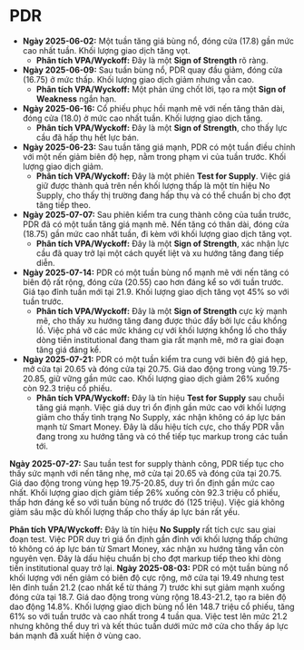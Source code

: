 # PDR

- **Ngày 2025-06-02:** Một tuần tăng giá bùng nổ, đóng cửa (17.8) gần mức cao nhất tuần. Khối lượng giao dịch tăng vọt.
    - **Phân tích VPA/Wyckoff:** Đây là một **Sign of Strength** rõ ràng.
- **Ngày 2025-06-09:** Sau tuần bùng nổ, PDR quay đầu giảm, đóng cửa (16.75) ở mức thấp. Khối lượng giao dịch giảm nhưng vẫn cao.
    - **Phân tích VPA/Wyckoff:** Một phản ứng chốt lời, tạo ra một **Sign of Weakness** ngắn hạn.
- **Ngày 2025-06-16:** Cổ phiếu phục hồi mạnh mẽ với nến tăng thân dài, đóng cửa (18.0) ở mức cao nhất tuần. Khối lượng giao dịch tăng.
    - **Phân tích VPA/Wyckoff:** Đây là một **Sign of Strength**, cho thấy lực cầu đã hấp thụ hết lực bán.
- **Ngày 2025-06-23:** Sau tuần tăng giá mạnh, PDR có một tuần điều chỉnh với một nến giảm biên độ hẹp, nằm trong phạm vi của tuần trước. Khối lượng giao dịch giảm.
    - **Phân tích VPA/Wyckoff:** Đây là một phiên **Test for Supply**. Việc giá giữ được thành quả trên nền khối lượng thấp là một tín hiệu No Supply, cho thấy thị trường đang hấp thụ và có thể chuẩn bị cho đợt tăng tiếp theo.
- **Ngày 2025-07-07:** Sau phiên kiểm tra cung thành công của tuần trước, PDR đã có một tuần tăng giá mạnh mẽ. Nến tăng có thân dài, đóng cửa (18.75) gần mức cao nhất tuần, đi kèm với khối lượng giao dịch tăng vọt.
    - **Phân tích VPA/Wyckoff:** Đây là một **Sign of Strength**, xác nhận lực cầu đã quay trở lại một cách quyết liệt và xu hướng tăng đang tiếp diễn.
- **Ngày 2025-07-14:** PDR có một tuần bùng nổ mạnh mẽ với nến tăng có biên độ rất rộng, đóng cửa (20.55) cao hơn đáng kể so với tuần trước. Giá tạo đỉnh tuần mới tại 21.9. Khối lượng giao dịch tăng vọt 45% so với tuần trước.
    - **Phân tích VPA/Wyckoff:** Đây là một **Sign of Strength** cực kỳ mạnh mẽ, cho thấy xu hướng tăng đang được thúc đẩy bởi lực cầu khổng lồ. Việc phá vỡ các mức kháng cự với khối lượng khổng lồ cho thấy dòng tiền institutional đang tham gia rất mạnh mẽ, mở ra giai đoạn tăng giá đáng kể.
- **Ngày 2025-07-21:** PDR có một tuần kiểm tra cung với biên độ giá hẹp, mở cửa tại 20.65 và đóng cửa tại 20.75. Giá dao động trong vùng 19.75-20.85, giữ vững gần mức cao. Khối lượng giao dịch giảm 26% xuống còn 92.3 triệu cổ phiếu.
    - **Phân tích VPA/Wyckoff:** Đây là tín hiệu **Test for Supply** sau chuỗi tăng giá mạnh. Việc giá duy trì ổn định gần mức cao với khối lượng giảm cho thấy tình trạng No Supply, xác nhận không có áp lực bán mạnh từ Smart Money. Đây là dấu hiệu tích cực, cho thấy PDR vẫn đang trong xu hướng tăng và có thể tiếp tục markup trong các tuần tới.


**Ngày 2025-07-27:** Sau tuần test for supply thành công, PDR tiếp tục cho thấy sức mạnh với nến tăng nhẹ, mở cửa tại 20.65 và đóng cửa tại 20.75. Giá dao động trong vùng hẹp 19.75-20.85, duy trì ổn định gần mức cao nhất. Khối lượng giao dịch giảm tiếp 26% xuống còn 92.3 triệu cổ phiếu, thấp hơn đáng kể so với tuần bùng nổ trước đó (125 triệu). Việc giá không giảm sâu mặc dù khối lượng thấp cho thấy áp lực bán rất yếu.

**Phân tích VPA/Wyckoff:** Đây là tín hiệu **No Supply** rất tích cực sau giai đoạn test. Việc PDR duy trì giá ổn định gần đỉnh với khối lượng thấp chứng tỏ không có áp lực bán từ Smart Money, xác nhận xu hướng tăng vẫn còn nguyên vẹn. Đây là dấu hiệu chuẩn bị cho đợt markup tiếp theo khi dòng tiền institutional quay trở lại.
**Ngày 2025-08-03:** PDR có một tuần bùng nổ khối lượng với nến giảm có biên độ cực rộng, mở cửa tại 19.49 nhưng test lên đỉnh tuần 21.2 (cao nhất kể từ tháng 7) trước khi sụt giảm mạnh xuống đóng cửa tại 18.7. Giá dao động trong vùng rộng 18.43-21.2, tạo ra biên độ dao động 14.8%. Khối lượng giao dịch bùng nổ lên 148.7 triệu cổ phiếu, tăng 61% so với tuần trước và cao nhất trong 4 tuần qua. Việc test lên mức 21.2 nhưng không thể duy trì và kết thúc tuần dưới mức mở cửa cho thấy áp lực bán mạnh đã xuất hiện ở vùng cao.
